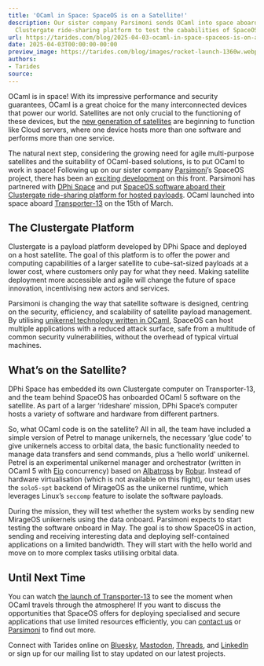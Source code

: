 ```yaml
---
title: 'OCaml in Space: SpaceOS is on a Satellite!'
description: Our sister company Parsimoni sends OCaml into space aboard DPhi Space's
  Clustergate ride-sharing platform to test the cababilities of SpaceOS.
url: https://tarides.com/blog/2025-04-03-ocaml-in-space-spaceos-is-on-a-satellite
date: 2025-04-03T00:00:00-00:00
preview_image: https://tarides.com/blog/images/rocket-launch-1360w.webp
authors:
- Tarides
source:
---
```


<p>OCaml is in space! With its impressive performance and security guarantees, OCaml is a great choice for the many interconnected devices that power our world. Satellites are not only crucial to the functioning of these devices, but the <a href="https://tarides.com/blog/2023-07-31-ocaml-in-space-welcome-spaceos/">new generation of satellites</a> are beginning to function like Cloud servers, where one device hosts more than one software and performs more than one service.</p>
<p>The natural next step, considering the growing need for agile multi-purpose satellites and the suitability of OCaml-based solutions, is to put OCaml to work in space! Following up on our sister company <a href="https://parsimoni.co/index.html">Parsimoni</a>’s SpaceOS project, there has been an <a href="https://parsimoni.co/blog/2025-02-11-parsimoni-to-demonstrate-its-spaceos-in-orbit-on-clustergate-1.html">exciting development</a> on this front. Parsimoni has partnered with <a href="https://www.dphispace.com/">DPhi Space</a> and put <a href="https://parsimoni.co/blog/2025-03-24-spaceos-is-now-in-orbit-on-clustergate-1.html">SpaceOS software aboard their Clustergate ride-sharing platform for hosted payloads</a>. OCaml launched into space aboard <a href="https://nextspaceflight.com/launches/details/7136">Transporter-13</a> on the 15th of March.</p>
<h2>The Clustergate Platform</h2>
<p>Clustergate is a payload platform developed by DPhi Space and deployed on a host satellite. The goal of this platform is to offer the power and computing capabilities of a larger satellite to cube-sat-sized payloads at a lower cost, where customers only pay for what they need. Making satellite deployment more accessible and agile will change the future of space innovation, incentivising new actors and services.</p>
<p>Parsimoni is changing the way that satellite software is designed, centring on the security, efficiency, and scalability of satellite payload management. By utilising <a href="https://mirage.io/">unikernel technology written in OCaml</a>, SpaceOS can host multiple applications with a reduced attack surface, safe from a multitude of common security vulnerabilities, without the overhead of typical virtual machines.</p>
<h2>What’s on the Satellite?</h2>
<p>DPhi Space has embedded its own Clustergate computer on Transporter-13, and the team behind SpaceOS has onboarded OCaml 5 software on the satellite. As part of a larger ‘rideshare’ mission, DPhi Space’s computer hosts a variety of software and hardware from different partners.</p>
<p>So, what OCaml code is on the satellite? All in all, the team have included a simple version of Petrel to manage unikernels, the necessary ‘glue code’ to give unikernels access to orbital data, the basic functionality needed to manage data transfers and send commands, plus a ‘hello world’ unikernel. Petrel is an experimental unikernel manager and orchestrator (written in OCaml 5 with <a href="https://github.com/ocaml-multicore/eio">Eio</a> concurrency) based on <a href="https://github.com/robur-coop/albatross">Albatross</a> by <a href="https://robur.coop/">Robur</a>. Instead of hardware virtualisation (which is not available on this flight), our team uses the <code>solo5-spt</code> backend of MirageOS as the unikernel runtime, which leverages Linux’s <code>seccomp</code> feature to isolate the software payloads.</p>
<p>During the mission, they will test whether the system works by sending new MirageOS unikernels using the data onboard. Parsimoni expects to start testing the software onboard in May. The goal is to show SpaceOS in action, sending and receiving interesting data and deploying self-contained applications on a limited bandwidth. They will start with the hello world and move on to more complex tasks utilising orbital data.</p>
<h2>Until Next Time</h2>
<p>You can watch <a href="https://www.youtube.com/watch?v=zLxXLmTzHkk">the launch of Transporter-13</a> to see the moment when OCaml travels through the atmosphere! If you want to discuss the opportunities that SpaceOS offers for deploying specialised and secure applications that use limited resources efficiently, you can <a href="https://tarides.com/contact/">contact us</a> or <a href="https://parsimoni.co/index.html#contact">Parsimoni</a> to find out more.</p>
<p>Connect with Tarides online on <a href="https://bsky.app/profile/tarides.com">Bluesky</a>, <a href="https://mastodon.social/@tarides">Mastodon</a>, <a href="https://www.threads.net/@taridesltd">Threads</a>, and <a href="https://www.linkedin.com/company/tarides">LinkedIn</a> or sign up for our mailing list to stay updated on our latest projects.</p>

